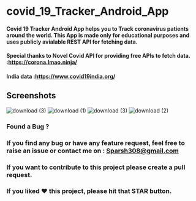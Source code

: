 # covid_19_Tracker_Android_App

#### Covid 19 Tracker Android App helps you to Track coronavirus patients around the world. This App is made only for educational purposes and uses publicly avialable REST API for fetching data.

#### Special thanks to Novel Covid API for providing free APIs to fetch data. :https://corona.lmao.ninja/

#### India data :https://www.covid19india.org/

## Screenshots


![download (3)](https://user-images.githubusercontent.com/47140660/80976912-a924c880-8e41-11ea-82a9-349d157c316d.png)
![download (1)](https://user-images.githubusercontent.com/47140660/80976812-885c7300-8e41-11ea-9394-82e27defce85.png)
![download (3)](https://user-images.githubusercontent.com/47140660/80976912-a924c880-8e41-11ea-82a9-349d157c316d.png)
![download (2)](https://user-images.githubusercontent.com/47140660/80976880-9c07d980-8e41-11ea-91a5-db98e1d56050.png)














### Found a Bug ?
### If you find any bug or have any feature request, feel free to raise an issue or contact me on : Sparsh308@gmail.com

### If you want to contribute to this project please create a pull request.

### If you liked ♥ this project, please hit that STAR button.








